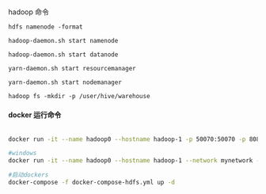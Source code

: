 ##
hadoop 命令

`hdfs namenode -format`

`hadoop-daemon.sh start namenode`

`hadoop-daemon.sh start datanode`

`yarn-daemon.sh start resourcemanager`

`yarn-daemon.sh start nodemanager`

`hadoop fs -mkdir -p /user/hive/warehouse`

#### docker 运行命令

```bash

docker run -it --name hadoop0 --hostname hadoop-1 -p 50070:50070 -p 8088:8088 -p 8000:8000 -p 10000:10000 centos-hive /bin/bash

#windows
docker run -it --name hadoop0 --hostname hadoop-1 --network mynetwork --ip 172.18.0.3 centos-hive /bin/bash
```

```bash
#启动dockers
docker-compose -f docker-compose-hdfs.yml up -d

```


